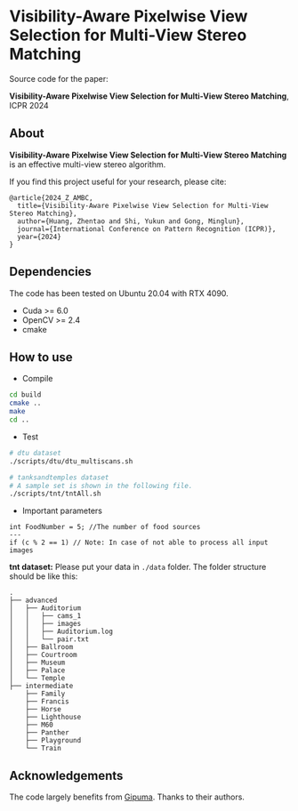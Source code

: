 # Visibility-Aware Pixelwise View Selection for Multi-View Stereo Matching

Source code for the paper:

**Visibility-Aware Pixelwise View Selection for Multi-View Stereo Matching**, ICPR 2024

## About

**Visibility-Aware Pixelwise View Selection for Multi-View Stereo Matching** is an effective multi-view stereo algorithm.

 If you find this project useful for your research, please cite:

```text
@article{2024_Z_AMBC,  
  title={Visibility-Aware Pixelwise View Selection for Multi-View Stereo Matching}, 
  author={Huang, Zhentao and Shi, Yukun and Gong, Minglun}, 
  journal={International Conference on Pattern Recognition (ICPR)},
  year={2024}
}
```


## Dependencies

The code has been tested on Ubuntu 20.04 with RTX 4090.

- Cuda >= 6.0
- OpenCV >= 2.4
- cmake

## How to use

- Compile

```bash
cd build
cmake ..
make
cd ..
```

- Test

```bash
# dtu dataset
./scripts/dtu/dtu_multiscans.sh

# tanksandtemples dataset
# A sample set is shown in the following file.
./scripts/tnt/tntAll.sh
```


- Important parameters
```text
int FoodNumber = 5; //The number of food sources
---
if (c % 2 == 1) // Note: In case of not able to process all input images
```


**tnt dataset:** Please put your data in `./data` folder. The folder structure should be like this:

```text
.
├── advanced
│   ├── Auditorium
│   │   ├── cams_1
│   │   ├── images
│   │   ├── Auditorium.log
│   │   └── pair.txt
│   ├── Ballroom
│   ├── Courtroom
│   ├── Museum
│   ├── Palace
│   └── Temple
├── intermediate
    ├── Family
    ├── Francis
    ├── Horse
    ├── Lighthouse
    ├── M60
    ├── Panther
    ├── Playground
    └── Train

```

## Acknowledgements

The code largely benefits from [Gipuma](https://github.com/kysucix/gipuma). Thanks to their authors.
